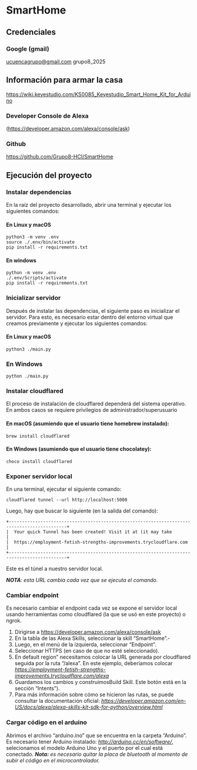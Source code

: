 # SmartHome
## Credenciales
### Google (gmail)
ucuencagrupo@gmail.com
grupo8_2025

## Información para armar la casa
https://wiki.keyestudio.com/KS0085_Keyestudio_Smart_Home_Kit_for_Arduino

### Developer Console de Alexa 
(https://developer.amazon.com/alexa/console/ask)

### Github
https://github.com/Grupo8-HCI/SmartHome

## Ejecución del proyecto

### Instalar dependencias

En la raíz del proyecto desarrollado, abrir una terminal y ejecutar los siguientes comandos: 
#### En Linux y macOS
```
python3 -m venv .env
source ./.env/bin/activate
pip install -r requirements.txt
```
#### En windows

```
python -m venv .env
./.env/Scripts/activate
pip install -r requirements.txt
```


### Inicializar servidor
Después de instalar las dependencias, el siguiente paso es inicializar el servidor. Para esto, es necesario estar dentro del entorno virtual que creamos previamente y ejecutar los siguientes comandos:

#### En Linux y macOS

```
python3 ./main.py
```
### En Windows
```
python ./main.py
```

### Instalar cloudflared
El proceso de instalación de cloudflared dependerá del sistema operativo. En ambos casos se requiere privilegios de administrador/superusuario

#### En macOS (asumiendo que el usuario tiene homebrew instalado):

```
brew install cloudflared
```

#### En Windows (asumiendo que el usuario tiene chocolatey):

```
choco install cloudflared
```

### Exponer servidor local
En una terminal, ejecutar el siguiente comando:
```
cloudflared tunnel --url http://localhost:5000
```

Luego, hay que buscar lo siguiente (en la salida del comando):

```
+--------------------------------------------------------------------------------------------+
|  Your quick Tunnel has been created! Visit it at (it may take                              |
|  https://employment-fetish-strengths-improvements.trycloudflare.com                        |
+--------------------------------------------------------------------------------------------+
```
Este es el túnel a nuestro servidor local.

***NOTA**: esta URL cambia cada vez que se ejecuta el comando.*

### Cambiar endpoint
Es necesario cambiar el endpoint cada vez se expone el servidor local usando herramientas como cloudflared (la que se usó en este proyecto) o ngrok.

1. Dirigirse a https://developer.amazon.com/alexa/console/ask
2. En la tabla de las Alexa Skills, seleccionar la skill “SmartHome”.- 
3. Luego, en el menú de la izquierda, seleccionar “Endpoint”.
4. Seleccionar HTTPS (en caso de que no esté seleccionado).
5. En default region” necesitamos colocar la URL generada por cloudflared seguida por la ruta “/alexa”. En este ejemplo, deberíamos colocar *https://employment-fetish-strengths-improvements.trycloudflare.com/alexa*
6. Guardamos los cambios y construimosBuild Skill. Este botón está en la sección “Intents”).
7. Para más información sobre cómo se hicieron las rutas, se puede consultar la documentación oficial: *https://developer.amazon.com/en-US/docs/alexa/alexa-skills-kit-sdk-for-python/overview.html*

### Cargar código en el arduino
Abrimos el archivo “arduino.ino” que se encuentra en la carpeta “Arduino”. Es necesario tener Arduino instalado: *http://arduino.cc/en/software/*, selecionamos el modelo Arduino Uno y el puerto por el cual está conectado. 
***Nota:** es necesario quitar la placa de bluetooth al momento de subir el código en el microcontrolador.*
